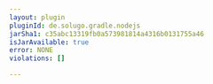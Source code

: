 ```yaml
---
layout: plugin
pluginId: de.solugo.gradle.nodejs
jarSha1: c35abc13319fb0a573981814a4316b0131755a46
isJarAvailable: true
error: NONE
violations: []

---
```


